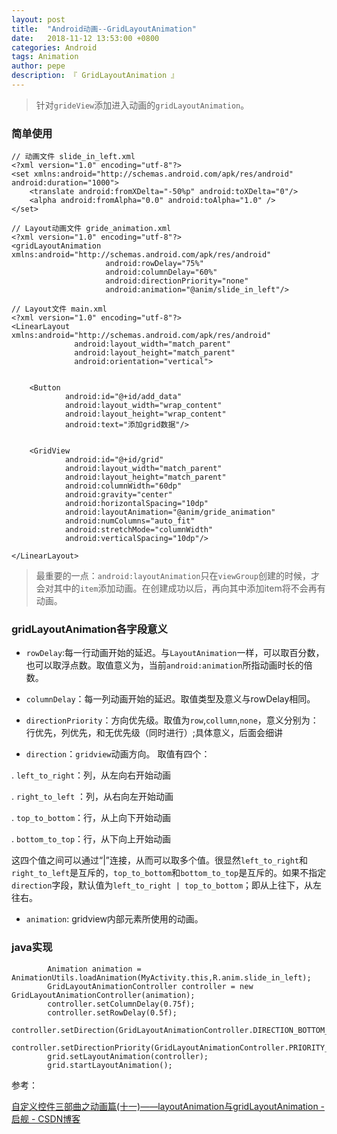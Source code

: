 ```yaml
---
layout: post
title:  "Android动画--GridLayoutAnimation"
date:   2018-11-12 13:53:00 +0800
categories: Android
tags: Animation
author: pepe
description: 『 GridLayoutAnimation 』
---
```


> 针对`grideView`添加进入动画的`gridLayoutAnimation`。

### **简单使用**
```
// 动画文件 slide_in_left.xml
<?xml version="1.0" encoding="utf-8"?>
<set xmlns:android="http://schemas.android.com/apk/res/android" android:duration="1000">
    <translate android:fromXDelta="-50%p" android:toXDelta="0"/>
    <alpha android:fromAlpha="0.0" android:toAlpha="1.0" />
</set>

// Layout动画文件 gride_animation.xml
<?xml version="1.0" encoding="utf-8"?>
<gridLayoutAnimation xmlns:android="http://schemas.android.com/apk/res/android"
                     android:rowDelay="75%"
                     android:columnDelay="60%"
                     android:directionPriority="none"
                     android:animation="@anim/slide_in_left"/>
  
// Layout文件 main.xml   
<?xml version="1.0" encoding="utf-8"?>
<LinearLayout xmlns:android="http://schemas.android.com/apk/res/android"
              android:layout_width="match_parent"
              android:layout_height="match_parent"
              android:orientation="vertical">


    <Button
            android:id="@+id/add_data"
            android:layout_width="wrap_content"
            android:layout_height="wrap_content"
            android:text="添加grid数据"/>


    <GridView
            android:id="@+id/grid"
            android:layout_width="match_parent"
            android:layout_height="match_parent"
            android:columnWidth="60dp"
            android:gravity="center"
            android:horizontalSpacing="10dp"
            android:layoutAnimation="@anim/gride_animation"
            android:numColumns="auto_fit"
            android:stretchMode="columnWidth"
            android:verticalSpacing="10dp"/>

</LinearLayout>
```          

> 最重要的一点：`android:layoutAnimation`只在`viewGroup`创建的时候，才会对其中的`item`添加动画。在创建成功以后，再向其中添加item将不会再有动画。

### **gridLayoutAnimation各字段意义**

* `rowDelay`:每一行动画开始的延迟。与`LayoutAnimation`一样，可以取百分数，也可以取浮点数。取值意义为，当前`android:animation`所指动画时长的倍数。 

* `columnDelay`：每一列动画开始的延迟。取值类型及意义与rowDelay相同。 

* `directionPriority`：方向优先级。取值为`row`,`collumn`,`none`，意义分别为：行优先，列优先，和无优先级（同时进行）;具体意义，后面会细讲 

* `direction`：`gridview`动画方向。 取值有四个：

 . `left_to_right`：列，从左向右开始动画 
 
 . `right_to_left` ：列，从右向左开始动画 
 
 . `top_to_bottom`：行，从上向下开始动画 
 
 . `bottom_to_top`：行，从下向上开始动画 

 这四个值之间可以通过“\|”连接，从而可以取多个值。很显然`left_to_right`和`right_to_left`是互斥的，`top_to_bottom`和`bottom_to_top`是互斥的。如果不指定`direction`字段，默认值为`left_to_right | top_to_bottom`；即从上往下，从左往右。 

*  `animation`: gridview内部元素所使用的动画。

### **java实现**
```
        Animation animation = AnimationUtils.loadAnimation(MyActivity.this,R.anim.slide_in_left);
        GridLayoutAnimationController controller = new GridLayoutAnimationController(animation);
        controller.setColumnDelay(0.75f);
        controller.setRowDelay(0.5f);
        controller.setDirection(GridLayoutAnimationController.DIRECTION_BOTTOM_TO_TOP|GridLayoutAnimationController.DIRECTION_LEFT_TO_RIGHT);
        controller.setDirectionPriority(GridLayoutAnimationController.PRIORITY_NONE);
        grid.setLayoutAnimation(controller);
        grid.startLayoutAnimation();
```

参考：

[自定义控件三部曲之动画篇(十一)——layoutAnimation与gridLayoutAnimation - 启舰 - CSDN博客](https://blog.csdn.net/harvic880925/article/details/50785786)












